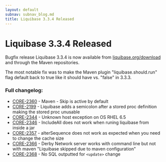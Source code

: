 ```yaml
---
layout: default
subnav: subnav_blog.md
title: Liquibase 3.3.4 Released
---
```

# Liquibase 3.3.4 Released

Bugfix release Liquibase 3.3.4 is now available from <a title="liquibase.org/download" href="http://liquibase.org/download">liquibase.org/download</a> and through the Maven repositories.

The most notable fix was to make the Maven plugin "liquibase.should.run" flag default back to true like it should have vs. "false" in 3.3.3.

### Full changelog:

- <a href="https://liquibase.jira.com/browse/CORE-2360">CORE-2360</a> - Maven - Skip is active by default
- <a href="https://liquibase.jira.com/browse/CORE-2199">CORE-2199</a> - Liquibase adds a semicolon after a stored proc definition making the stored proc unusable
- <a href="https://liquibase.jira.com/browse/CORE-2344">CORE-2344</a> - Unknown host exception on OS RHEL 6.5
- <a href="https://liquibase.jira.com/browse/CORE-2346">CORE-2346</a> - IncludeAll does not work when runing liquibase from inside a jar
- <a href="https://liquibase.jira.com/browse/CORE-2357">CORE-2357</a> - alterSequence does not work as expected when you need to change the cache size
- <a href="https://liquibase.jira.com/browse/CORE-2366">CORE-2366</a> - Derby Network server works with command line but not with maven "Liquibase skipped due to maven configuration"
- <a href="https://liquibase.jira.com/browse/CORE-2368">CORE-2368</a> - No SQL outputted for `<update>` change




